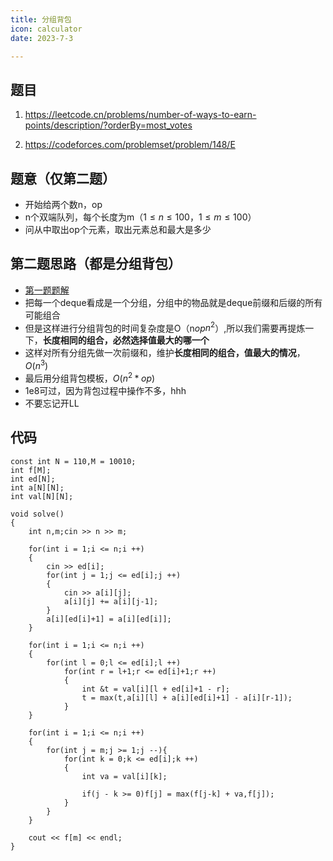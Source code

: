 ```yaml
---
title: 分组背包
icon: calculator
date: 2023-7-3

---
```

## 题目
1. https://leetcode.cn/problems/number-of-ways-to-earn-points/description/?orderBy=most_votes

2. https://codeforces.com/problemset/problem/148/E
## 题意（仅第二题）

- 开始给两个数n，op
- n个双端队列，每个长度为m（$1 \leq n \leq 100，1 \leq m \leq 100$）
- 问从中取出op个元素，取出元素总和最大是多少

## 第二题思路（都是分组背包）
- [第一题题解](https://leetcode.cn/problems/number-of-ways-to-earn-points/solutions/2148313/fen-zu-bei-bao-pythonjavacgo-by-endlessc-ludl/?orderBy=most_votes)
- 把每一个deque看成是一个分组，分组中的物品就是deque前缀和后缀的所有可能组合
- 但是这样进行分组背包的时间复杂度是O（n*op*$n^2$）,所以我们需要再提炼一下，**长度相同的组合，必然选择值最大的哪一个**
- 这样对所有分组先做一次前缀和，维护**长度相同的组合，值最大的情况**，$O(n^3)$
- 最后用分组背包模板，$O(n^2*op)$
-  1e8可过，因为背包过程中操作不多，hhh
- 不要忘记开LL
## 代码

```
const int N = 110,M = 10010;
int f[M];
int ed[N];
int a[N][N];
int val[N][N];

void solve()
{
	int n,m;cin >> n >> m;

	for(int i = 1;i <= n;i ++)
	{
		cin >> ed[i];
		for(int j = 1;j <= ed[i];j ++)
		{
			cin >> a[i][j];
			a[i][j] += a[i][j-1];
		}
		a[i][ed[i]+1] = a[i][ed[i]];
	}

	for(int i = 1;i <= n;i ++)
	{
		for(int l = 0;l <= ed[i];l ++)
			for(int r = l+1;r <= ed[i]+1;r ++)
			{
				int &t = val[i][l + ed[i]+1 - r];
				t = max(t,a[i][l] + a[i][ed[i]+1] - a[i][r-1]);
			}
	}

	for(int i = 1;i <= n;i ++)
	{
		for(int j = m;j >= 1;j --){
			for(int k = 0;k <= ed[i];k ++)
			{
				int va = val[i][k];
				
				if(j - k >= 0)f[j] = max(f[j-k] + va,f[j]);
			}
		}
	}

	cout << f[m] << endl;
}
```